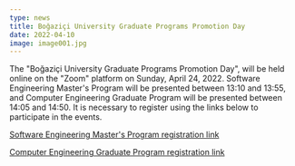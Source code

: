 ```yaml
---
type: news
title: Boğaziçi University Graduate Programs Promotion Day
date: 2022-04-10
image: image001.jpg
---
```

The "Boğaziçi University Graduate Programs Promotion Day", will be held online on the "Zoom" platform on Sunday, April 24, 2022. Software Engineering Master's Program will be presented between 13:10 and 13:55, and Computer Engineering Graduate Program will be presented between 14:05 and 14:50. It is necessary to register using the links below to participate in the events.

[Software Engineering Master's Program registration link](https://us06web.zoom.us/meeting/register/tZUpc-yhrD0pHdJ_I2OTYcF0wGzlA5CdnJ7o)

[Computer Engineering Graduate Program registration link](https://us06web.zoom.us/meeting/register/tZUsfuisrjgpHtSfw8dAvNrmoN4xpeQXRls_)
